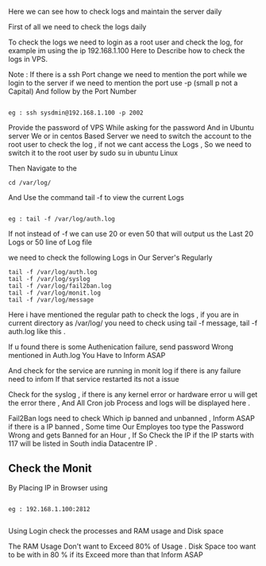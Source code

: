 Here we can see how to check logs and maintain the server daily 

First of all we need to check the logs daily 

To check the logs we need to login as a root user and check the log, for example im using the ip 192.168.1.100 Here to Describe how to check the logs in VPS.

Note :  If there is a ssh Port change we need to mention the port while we login to the server 
if we need to mention the port use -p (small p not a Capital) And follow by the Port Number 


```

eg : ssh sysdmin@192.168.1.100 -p 2002

```


Provide the password of VPS While asking for the password 
And in Ubuntu server We or in centos Based Server we need to switch the account to the root user to check the log , if not we cant access the Logs , So we need to switch it to the root user by sudo su in ubuntu Linux

Then Navigate to the 


```
cd /var/log/

```


And Use the command tail -f to view the current Logs 

```

eg : tail -f /var/log/auth.log

```

If not instead of -f we can use 20 or even 50 that will output us the Last 20 Logs or 50  line of Log file

we need to check the following Logs in Our Server's Regularly


```
tail -f /var/log/auth.log
tail -f /var/log/syslog
tail -f /var/log/fail2ban.log
tail -f /var/log/monit.log
tail -f /var/log/message

```

Here i have mentioned the regular path to check the logs , if you are in current directory as /var/log/
you need to check using tail -f message, tail -f auth.log like this .

If u found there is some Authenication failure, send password Wrong mentioned in Auth.log
You Have to Inform ASAP

And check for the service are running in monit log if there is any failure need to infom 
If that service restarted its not a issue 

Check for the syslog , if there is any kernel error or hardware error u will get the error there , And All Cron job Process and logs will be displayed here .

Fail2Ban logs need to check Which ip banned and unbanned , Inform ASAP if there is a IP banned , Some time Our Employes too type the Password Wrong and gets Banned for an Hour , If So Check the IP if the IP starts with 117 will be listed in South india Datacentre IP .


## Check the Monit 


By Placing IP in Browser using 


```

eg : 192.168.1.100:2812


```

Using Login check the processes and RAM usage and Disk space 

The RAM Usage Don't want to Exceed  80% of Usage .
Disk Space too want to be with in 80 % 
if its Exceed more than that Inform ASAP 






